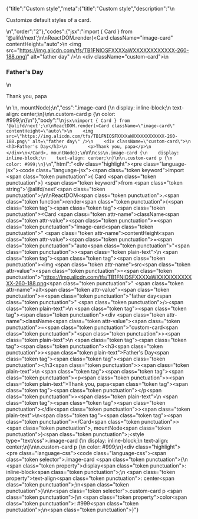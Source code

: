 {"title":"Custom style","meta":{"title":"Custom style","description":"\n<p>Customize default styles of a card.</p>\n","order":"2"},"codes":{"jsx":"import { Card } from '@alifd/next';\n\nReactDOM.render(<Card className=\"image-card\" contentHeight=\"auto\">\n    <img src=\"https://img.alicdn.com/tfs/TB1FNIOSFXXXXaWXXXXXXXXXXXX-260-188.png\" alt=\"father day\" />\n    <div className=\"custom-card\">\n        <h3>Father's Day</h3>\n        <p>Thank you, papa</p>\n    </div>\n</Card>, mountNode);\n","css":".image-card {\n    display: inline-block;\n    text-align: center;\n}\n\n.custom-card p {\n    color: #999;\n}\n"},"body":"\n````jsx\nimport { Card } from '@alifd/next';\n\nReactDOM.render(<Card className=\"image-card\" contentHeight=\"auto\">\n    <img src=\"https://img.alicdn.com/tfs/TB1FNIOSFXXXXaWXXXXXXXXXXXX-260-188.png\" alt=\"father day\" />\n    <div className=\"custom-card\">\n        <h3>Father's Day</h3>\n        <p>Thank you, papa</p>\n    </div>\n</Card>, mountNode);\n````\n\n````css\n.image-card {\n    display: inline-block;\n    text-align: center;\n}\n\n.custom-card p {\n    color: #999;\n}\n````","html":"<script>(function(){\"use strict\";\n\nvar _next = require(\"@alifd/next\");\n\nReactDOM.render(React.createElement(\n    _next.Card,\n    { className: \"image-card\", contentHeight: \"auto\" },\n    React.createElement(\"img\", { src: \"https://img.alicdn.com/tfs/TB1FNIOSFXXXXaWXXXXXXXXXXXX-260-188.png\", alt: \"father day\" }),\n    React.createElement(\n        \"div\",\n        { className: \"custom-card\" },\n        React.createElement(\n            \"h3\",\n            null,\n            \"Father's Day\"\n        ),\n        React.createElement(\n            \"p\",\n            null,\n            \"Thank you, papa\"\n        )\n    )\n), mountNode);})()</script><div class=\"highlight\"><pre class=\"language-jsx\"><code class=\"language-jsx\"><span class=\"token keyword\">import</span> <span class=\"token punctuation\">{</span> Card <span class=\"token punctuation\">}</span> <span class=\"token keyword\">from</span> <span class=\"token string\">'@alifd/next'</span><span class=\"token punctuation\">;</span>\n\nReactDOM<span class=\"token punctuation\">.</span><span class=\"token function\">render</span><span class=\"token punctuation\">(</span><span class=\"token tag\"><span class=\"token tag\"><span class=\"token punctuation\">&lt;</span>Card</span> <span class=\"token attr-name\">className</span><span class=\"token attr-value\"><span class=\"token punctuation\">=</span><span class=\"token punctuation\">\"</span>image-card<span class=\"token punctuation\">\"</span></span> <span class=\"token attr-name\">contentHeight</span><span class=\"token attr-value\"><span class=\"token punctuation\">=</span><span class=\"token punctuation\">\"</span>auto<span class=\"token punctuation\">\"</span></span><span class=\"token punctuation\">></span></span><span class=\"token plain-text\">\n    </span><span class=\"token tag\"><span class=\"token tag\"><span class=\"token punctuation\">&lt;</span>img</span> <span class=\"token attr-name\">src</span><span class=\"token attr-value\"><span class=\"token punctuation\">=</span><span class=\"token punctuation\">\"</span>https://img.alicdn.com/tfs/TB1FNIOSFXXXXaWXXXXXXXXXXXX-260-188.png<span class=\"token punctuation\">\"</span></span> <span class=\"token attr-name\">alt</span><span class=\"token attr-value\"><span class=\"token punctuation\">=</span><span class=\"token punctuation\">\"</span>father day<span class=\"token punctuation\">\"</span></span> <span class=\"token punctuation\">/></span></span><span class=\"token plain-text\">\n    </span><span class=\"token tag\"><span class=\"token tag\"><span class=\"token punctuation\">&lt;</span>div</span> <span class=\"token attr-name\">className</span><span class=\"token attr-value\"><span class=\"token punctuation\">=</span><span class=\"token punctuation\">\"</span>custom-card<span class=\"token punctuation\">\"</span></span><span class=\"token punctuation\">></span></span><span class=\"token plain-text\">\n        </span><span class=\"token tag\"><span class=\"token tag\"><span class=\"token punctuation\">&lt;</span>h3</span><span class=\"token punctuation\">></span></span><span class=\"token plain-text\">Father's Day</span><span class=\"token tag\"><span class=\"token tag\"><span class=\"token punctuation\">&lt;/</span>h3</span><span class=\"token punctuation\">></span></span><span class=\"token plain-text\">\n        </span><span class=\"token tag\"><span class=\"token tag\"><span class=\"token punctuation\">&lt;</span>p</span><span class=\"token punctuation\">></span></span><span class=\"token plain-text\">Thank you, papa</span><span class=\"token tag\"><span class=\"token tag\"><span class=\"token punctuation\">&lt;/</span>p</span><span class=\"token punctuation\">></span></span><span class=\"token plain-text\">\n    </span><span class=\"token tag\"><span class=\"token tag\"><span class=\"token punctuation\">&lt;/</span>div</span><span class=\"token punctuation\">></span></span><span class=\"token plain-text\">\n</span><span class=\"token tag\"><span class=\"token tag\"><span class=\"token punctuation\">&lt;/</span>Card</span><span class=\"token punctuation\">></span></span><span class=\"token punctuation\">,</span> mountNode<span class=\"token punctuation\">)</span><span class=\"token punctuation\">;</span></code></pre></div><style type=\"text/css\">.image-card {\n    display: inline-block;\n    text-align: center;\n}\n\n.custom-card p {\n    color: #999;\n}</style><div class=\"highlight\"><pre class=\"language-css\"><code class=\"language-css\"><span class=\"token selector\">.image-card</span> <span class=\"token punctuation\">{</span>\n    <span class=\"token property\">display</span><span class=\"token punctuation\">:</span> inline-block<span class=\"token punctuation\">;</span>\n    <span class=\"token property\">text-align</span><span class=\"token punctuation\">:</span> center<span class=\"token punctuation\">;</span>\n<span class=\"token punctuation\">}</span>\n\n<span class=\"token selector\">.custom-card p</span> <span class=\"token punctuation\">{</span>\n    <span class=\"token property\">color</span><span class=\"token punctuation\">:</span> #999<span class=\"token punctuation\">;</span>\n<span class=\"token punctuation\">}</span></code></pre></div>"}